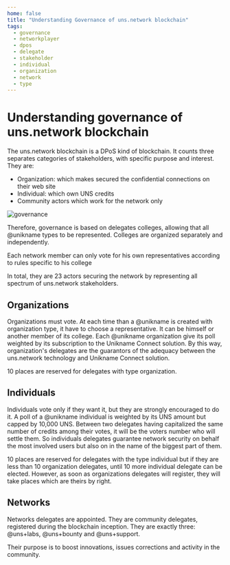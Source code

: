```yaml
---
home: false
title: "Understanding Governance of uns.network blockchain"
tags:
  - governance
  - networkplayer
  - dpos
  - delegate
  - stakeholder
  - individual
  - organization
  - network
  - type
---
```


# Understanding governance of uns.network blockchain 

The uns.network blockchain is a DPoS kind of blockchain.
It counts three separates categories of stakeholders, with specific purpose and interest.
They are:
- Organization: which makes secured the confidential connections on their web site
- Individual: which own UNS credits
- Community actors which work for the network only

![governance](./images/uns-blockchain-dpos-23-delegates.jpg)

Therefore, governance is based on delegates colleges, allowing that all @unikname types to be represented.
Colleges are organized separately and independently.

Each network member can only vote for his own representatives according to rules specific to his college

In total, they are 23 actors securing the network by representing all spectrum of uns.network stakeholders.
## Organizations

Organizations must vote.
At each time than a @unikname is created with organization type, it have to choose a representative.
It can be himself or another member of its college.
Each @unikname organization give its poll weighted by its subscription to the Unikname Connect solution. 
By this way, organization's delegates are the guarantors of the adequacy between the uns.network technology and Unikname Connect solution.

10 places are reserved for delegates with type organization.

## Individuals

Individuals vote only if they want it, but they are strongly encouraged to do it.
A poll of a @unikname individual is weighted by its UNS amount but capped by 10,000 UNS.
Between two delegates having capitalized the same number of credits among their votes, it will be the voters number who will settle them.
So individuals delegates guarantee network security on behalf the most involved users but also on in the name of the biggest part of them.

10 places are reserved for delegates with the type individual but if they are less than 10 organization delegates, until 10 more individual delegate can be elected.
However, as soon as organizations delegates will register, they will take places which are theirs by right.

## Networks

Networks delegates are appointed.
They are community delegates, registered during the blockchain inception.
They are exactly three: @uns+labs, @uns+bounty and @uns+support.

Their purpose is to boost innovations, issues corrections and activity in the community.
